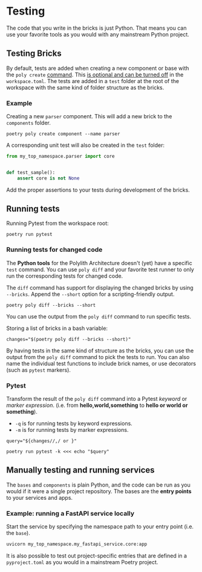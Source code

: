 # Testing
The code that you write in the bricks is just Python.
That means you can use your favorite tools as you would with any mainstream Python project.

## Testing Bricks
By default, tests are added when creating a new component or base with the `poly create` [command](commands.md).
This [is optional and can be turned off](configuration.md) in the `workspace.toml`.
The tests are added in a `test` folder at the root of the workspace with the same kind of folder structure as the bricks.

### Example
Creating a new `parser` component. This will add a new brick to the `components` folder.
``` shell
poetry poly create component --name parser
```

A corresponding unit test will also be created in the `test` folder:
``` python
from my_top_namespace.parser import core


def test_sample():
    assert core is not None
```

Add the proper assertions to your tests during development of the bricks.

## Running tests
Running Pytest from the workspace root:
``` shell
poetry run pytest
```

### Running tests for changed code
The __Python tools__ for the Polylith Architecture doesn't (yet) have a specific `test` command.
You can use `poly diff` and your favorite test runner to only run the corresponding tests for changed code.

The `diff` command has support for displaying the changed bricks by using `--bricks`.
Append the `--short` option for a scripting-friendly output.

``` shell
poetry poly diff --bricks --short
```

You can use the output from the `poly diff` command to run specific tests.

Storing a list of bricks in a bash variable:
``` shell
changes="$(poetry poly diff --bricks --short)"
```

By having tests in the same kind of structure as the bricks,
you can use the output from the `poly diff` command to pick the tests to run.
You can also name the individual test functions to include brick names, or use decorators (such as `pytest` markers).

### Pytest
Transform the result of the `poly diff` command into a Pytest _keyword_ or _marker expression_.
(i.e. from __hello,world,something__ to __hello or world or something__).

- `-q` is for running tests by keyword expressions.
- `-m` is for running tests by marker expressions.

``` shell
query="${changes//,/ or }"

poetry run pytest -k <<< echo "$query"
```

## Manually testing and running services
The `bases` and `components` is plain Python,
and the code can be run as you would if it were a single project repository.
The bases are the __entry points__ to your services and apps.

### Example: running a FastAPI service locally
Start the service by specifying the namespace path to your entry point (i.e. the `base`).
``` bash
uvicorn my_top_namespace.my_fastapi_service.core:app
```

It is also possible to test out project-specific
entries that are defined in a `pyproject.toml` as you would in a mainstream Poetry project.
